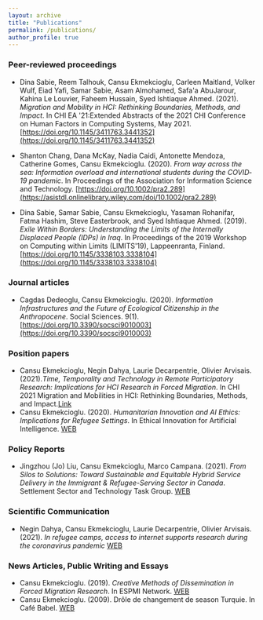```yaml
---
layout: archive
title: "Publications"
permalink: /publications/
author_profile: true
---
```



### Peer-reviewed proceedings

- Dina Sabie, Reem Talhouk, Cansu Ekmekcioglu, Carleen Maitland, Volker Wulf, Eiad Yafi, Samar Sabie, Asam Almohamed, Safa'a AbuJarour, Kahina Le Louvier, Faheem Hussain, Syed Ishtiaque Ahmed. (2021). *Migration and Mobility in HCI: Rethinking Boundaries, Methods, and Impact*. In CHI EA '21:Extended Abstracts of the 2021 CHI Conference on Human Factors in Computing Systems, May 2021.[https://doi.org/10.1145/3411763.3441352](https://doi.org/10.1145/3411763.3441352) 

- Shanton Chang, Dana McKay, Nadia Caidi, Antonette Mendoza, Catherine Gomes, Cansu Ekmekcioglu. (2020). *From way across the sea: Information overload and international students during the COVID‐19 pandemic*. In Proceedings of the Association for Information Science and Technology. [https://doi.org/10.1002/pra2.289](https://asistdl.onlinelibrary.wiley.com/doi/10.1002/pra2.289)

- Dina Sabie, Samar Sabie, Cansu Ekmekcioglu, Yasaman Rohanifar, Fatma Hashim, Steve Easterbrook, and Syed Ishtiaque Ahmed. (2019). *Exile Within Borders: Understanding the Limits of the Internally Displaced People (IDPs) in Iraq*. In Proceedings of the 2019 Workshop on Computing within Limits (LIMITS'19), Lappeenranta, Finland. [https://doi.org/10.1145/3338103.3338104](https://doi.org/10.1145/3338103.3338104)

### Journal articles

- Cagdas Dedeoglu, Cansu Ekmekcioglu. (2020). *Information Infrastructures and the Future of Ecological Citizenship in the Anthropocene*. Social Sciences. 9(1).  [https://doi.org/10.3390/socsci9010003](https://doi.org/10.3390/socsci9010003) 

### Position papers

- Cansu Ekmekcioglu, Negin Dahya, Laurie Decarpentrie, Olivier Arvisais. (2021).*Time, Temporality and Technology in Remote Participatory Research: Implications for HCI Research in Forced Migration*. In CHI 2021 Migration and Mobilities in HCI: Rethinking Boundaries, Methods, and Impact.[Link](http://www.cs.toronto.edu/~dsabie/MigrationWorkshop/Submissions/Ekmekcioglu-et-al_2021.pdf)
- Cansu Ekmekcioglu. (2020). *Humanitarian Innovation and AI Ethics: Implications for Refugee Settings*. In Ethical Innovation for Artificial Intelligence. [WEB](https://ei4ai.wordpress.com/2020/10/19/humanitarian-innovation-and-ai-ethics-implications-for-refugee-settings-by-cansu-e-dedeoglu-faculty-of-information-university-of-toronto/)

### Policy Reports

- Jingzhou (Jo) Liu, Cansu Ekmekcioglu, Marco Campana. (2021). *From Silos to Solutions: Toward Sustainable and Equitable Hybrid Service Delivery in the Immigrant & Refugee-Serving Sector in Canada*. Settlement Sector and Technology Task Group. [WEB](https://www.amssa.org/wp-content/uploads/2021/05/EN-Settlement-Sector-Technology-Task-Group-final-report-and-recommen....pdf)

### Scientific Communication

- Negin Dahya, Cansu Ekmekcioglu, Laurie Decarpentrie, Olivier Arvisais. (2021). *In refugee camps, access to internet supports research during the coronavirus pandemic* [WEB](https://theconversation.com/in-refugee-camps-access-to-internet-supports-research-during-the-coronavirus-pandemic-146468) 

### News Articles, Public Writing and Essays 

- Cansu Ekmekcioglu. (2019). *Creative Methods of Dissemination in Forced Migration Research*. In ESPMI Network. [WEB](https://espminetwork.com/cansu-e-dedoglu-dissemination-methods/)
- Cansu Ekmekcioglu. (2009). Drôle de changement de season Turquie. In Café Babel. [WEB](https://cafebabel.com/fr/article/drole-de-changement-de-saison-turque-5ae0059df723b35a145df023/)


<!---
 {% if author.googlescholar %}
 You can also find my articles on <u><a href="{{author.googlescholar}}">my Google Scholar profile</a>.</u>
 {% endif %}
 {% include base_path %}
 {% for post in site.publications reversed %}
 {% include archive-single.html %}
 {% endfor %}
 --->
